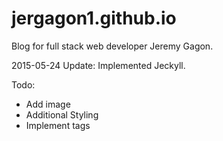jergagon1.github.io
===================

Blog for full stack web developer Jeremy Gagon.

2015-05-24 Update:
Implemented Jeckyll.

Todo:
* Add image
* Additional Styling
* Implement tags
